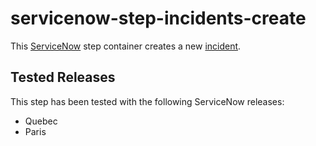 # servicenow-step-incidents-create

This [ServiceNow](https://servicenow.com) step container creates a new [incident](https://docs.servicenow.com/bundle/paris-it-service-management/page/product/incident-management/concept/c_IncidentManagement.html).


## Tested Releases
This step has been tested with the following ServiceNow releases:
* Quebec
* Paris 
